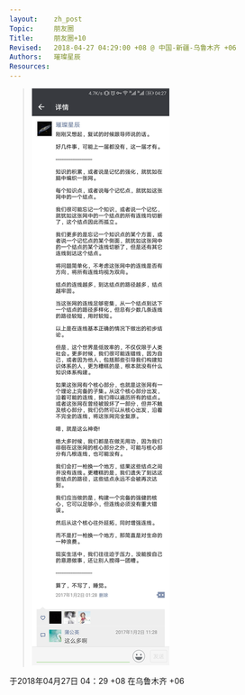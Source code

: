 ```yaml
---
layout:    zh_post
Topic:     朋友圈
Title:     朋友圈+10
Revised:   2018-04-27 04:29:00 +08 @ 中国-新疆-乌鲁木齐 +06
Authors:   璀璨星辰
Resources:
---
```


> ![max-width: 480px;](figures/2017-01-02T01-28-00+08.svg)

于2018年04月27日 04：29 +08 在乌鲁木齐 +06

